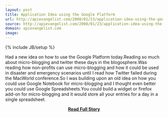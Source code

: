 ```yaml
---
layout: post
title: Application Idea using the Google Platform
url: http://apievangelist.com/2008/01/23/application-idea-using-the-google-platform/
source: http://apievangelist.com/2008/01/23/application-idea-using-the-google-platform/
domain: apievangelist.com
image: 
---
```

{% include JB/setup %}<p>Had a new idea on how to use the Google Platform today.Reading so much about micro-blogging and twitter these days in the blogosphere.Was reading how non-profits can use micro-blogging and how it could be used in disaster and emergency scenarios until I read how Twitter failed during the MacWorld conference.So I was building upon an old idea on how you could use Google Notebook for micro-blogging and I thought even better you could use Google Spreadsheets.You could build a widget or firefox add-on for micro-blogging and it would store all your entries for a day in a single spreadsheet.</p>
<center><p><a href="http://apievangelist.com/2008/01/23/application-idea-using-the-google-platform/" style='padding:25px; font-sze:18px; font-weight: bold;'>Read Full Story</a></p></center>
